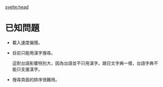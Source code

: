 <svelte:head>
<title>已知問題</title>
</svelte:head>

# 已知問題

- 載入速度偏慢。

- 目前只能用漢字搜尋。

  這對台語影響特別大，因為台語並不只用漢字。跟日文字典一樣，台語字典不能只支援漢字。

- 搜尋頁面的排序很難用。

